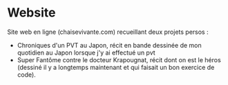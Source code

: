 # Website
Site web en ligne (chaisevivante.com) recueillant deux projets persos :
- Chroniques d'un PVT au Japon, récit en bande dessinée de mon quotidien au Japon lorsque j'y ai effectué un pvt
- Super Fantôme contre le docteur Krapougnat, récit dont on est le héros (dessiné il y a longtemps maintenant et qui faisait un bon exercice de code).

